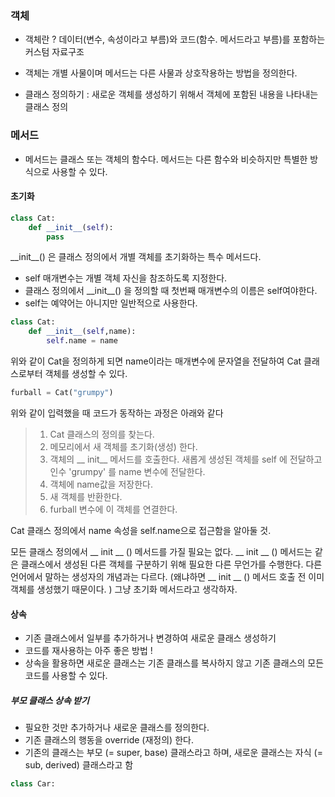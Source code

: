 
### 객체
- 객체란 ? 데이터(변수, 속성이라고 부름)와 코드(함수. 메서드라고 부름)를 포함하는 커스텀 자료구조 
- 객체는 개별 사물이며 메서드는 다른 사물과 상호작용하는 방법을 정의한다. 


- 클래스 정의하기 : 새로운 객체를 생성하기 위해서 객체에 포함된 내용을 나타내는 클래스 정의 

### 메서드
- 메서드는 클래스 또는 객체의 함수다. 메서드는 다른 함수와 비슷하지만 특별한 방식으로 사용할 수 있다.
#### 초기화 
```python
class Cat:
	def __init__(self):
		pass
```
\_\_init\_\_() 은 클래스 정의에서 개별 객체를 초기화하는 특수 메서드다.
- self 매개변수는 개별 객체 자신을 참조하도록 지정한다. 
- 클래스 정의에서 \_\_init\_\_() 을 정의할 때 첫번째 매개변수의 이름은 self여야한다.
- self는 예약어는 아니지만 일반적으로 사용한다. 
```python
class Cat:
	def __init__(self,name):
		self.name = name
```
위와 같이 Cat을 정의하게 되면 name이라는 매개변수에 문자열을 전달하여 Cat 클래스로부터 객체를 생성할 수 있다. 
```python
furball = Cat("grumpy")
```
위와 같이 입력했을 때 코드가 동작하는 과정은 아래와 같다
> 1. Cat 클래스의 정의를 찾는다.
> 2. 메모리에서 새 객체를 초기화(생성) 한다. 
> 3. 객체의 \_\_ init\_\_ 메서드를 호출한다. 새롭게 생성된 객체를 self 에 전달하고 인수 'grumpy' 를 name 변수에 전달한다. 
> 4. 객체에 name값을 저장한다.
> 5. 새 객체를 반환한다.
> 6. furball 변수에 이 객체를 연결한다. 

Cat 클래스 정의에서 name 속성을 self.name으로 접근함을 알아둘 것.

모든 클래스 정의에서 \_\_ init \_\_ () 메서드를 가질 필요는 없다.  \_\_ init \_\_ () 메서드는 같은 클래스에서 생성된 다른 객체를 구분하기 위해 필요한 다른 무언가를 수행한다. 다른 언어에서 말하는 생성자의 개념과는 다르다. (왜냐하면  \_\_ init \_\_ ()  메서드 호출 전 이미 객체를 생성했기 때문이다. ) 그냥 초기화 메서드라고 생각하자. 

#### 상속
- 기존 클래스에서 일부를 추가하거나 변경하여 새로운 클래스 생성하기
- 코드를 재사용하는 아주 좋은 방법 !
- 상속을 활용하면 새로운 클래스는 기존 클래스를 복사하지 않고 기존 클래스의 모든 코드를 사용할 수 있다. 

##### 부모 클래스 상속 받기
- 필요한 것만 추가하거나 새로운 클래스를 정의한다.
- 기존 클래스의 행동을 override (재정의) 한다.
- 기존의 클래스는 부모 (= super, base) 클래스라고 하며, 새로운 클래스는 자식 (= sub, derived) 클래스라고 함
```python
class Car:
	
```

